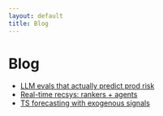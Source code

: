 ```yaml
---
layout: default
title: Blog
---
```


# Blog
- [LLM evals that actually predict prod risk](/blog/llm-evals/)
- [Real-time recsys: rankers + agents](/blog/recsys-agents/)
- [TS forecasting with exogenous signals](/blog/ts-forecasting/)
